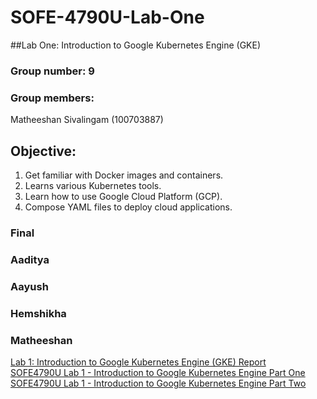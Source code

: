 # SOFE-4790U-Lab-One
##Lab One: Introduction to Google Kubernetes Engine (GKE)<br>
### Group number: 9
### Group members: 
Matheeshan Sivalingam (100703887)<br>



## Objective:
1. Get familiar with Docker images and containers.
2. Learns various Kubernetes tools.
3. Learn how to use Google Cloud Platform (GCP).
4. Compose YAML files to deploy cloud applications. 


### Final 
### Aaditya
### Aayush
### Hemshikha 
### Matheeshan 
[Lab 1: Introduction to Google Kubernetes Engine (GKE) Report](https://github.com/matheeshan-sivalingam/SOFE-4790U-Lab-One/blob/main/Matheeshan/100703887_Lab%201_%20Introduction%20to%20Google%20Kubernetes%20Engine.pdf)<br>
[SOFE4790U Lab 1 - Introduction to Google Kubernetes Engine Part One](https://youtu.be/mN5rZ46wJqc)<br>
[SOFE4790U Lab 1 - Introduction to Google Kubernetes Engine Part Two](https://youtu.be/4I-HQrPmlBc)




